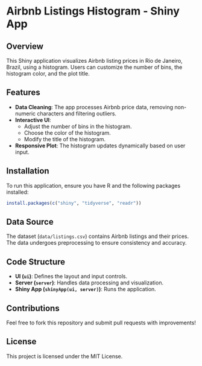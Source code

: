 # Airbnb Listings Histogram - Shiny App

## Overview
This Shiny application visualizes Airbnb listing prices in Rio de Janeiro, Brazil, using a histogram. Users can customize the number of bins, the histogram color, and the plot title.

## Features
- **Data Cleaning**: The app processes Airbnb price data, removing non-numeric characters and filtering outliers.
- **Interactive UI**:
  - Adjust the number of bins in the histogram.
  - Choose the color of the histogram.
  - Modify the title of the histogram.
- **Responsive Plot**: The histogram updates dynamically based on user input.

## Installation
To run this application, ensure you have R and the following packages installed:

```r
install.packages(c("shiny", "tidyverse", "readr"))
```


## Data Source
The dataset (`data/listings.csv`) contains Airbnb listings and their prices. The data undergoes preprocessing to ensure consistency and accuracy.

## Code Structure
- **UI (`ui`)**: Defines the layout and input controls.
- **Server (`server`)**: Handles data processing and visualization.
- **Shiny App (`shinyApp(ui, server)`)**: Runs the application.

## Contributions
Feel free to fork this repository and submit pull requests with improvements!

## License
This project is licensed under the MIT License.